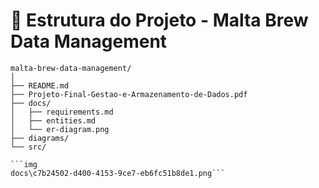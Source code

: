 # 📁 Estrutura do Projeto - Malta Brew Data Management

```text
malta-brew-data-management/
│
├── README.md
├── Projeto-Final-Gestao-e-Armazenamento-de-Dados.pdf
├── docs/
│   ├── requirements.md
│   ├── entities.md
│   └── er-diagram.png
├── diagrams/
└── src/

```img
docs\c7b24502-d400-4153-9ce7-eb6fc51b8de1.png```
